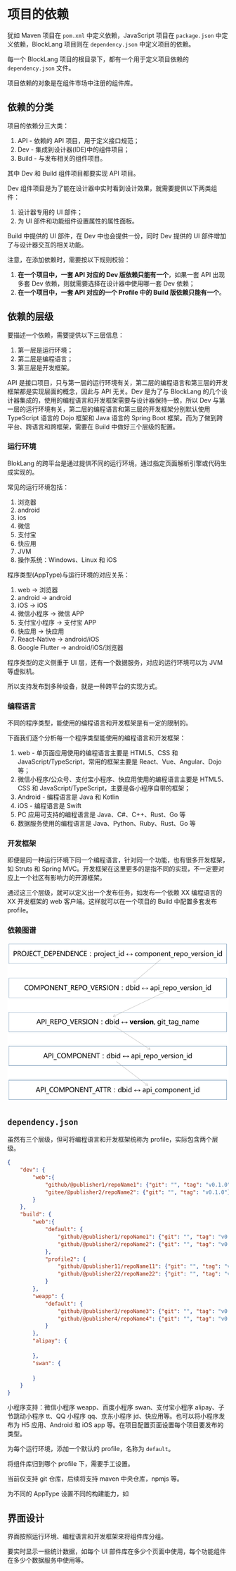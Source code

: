 # 项目的依赖

犹如 Maven 项目在 `pom.xml` 中定义依赖，JavaScript 项目在 `package.json` 中定义依赖，BlockLang 项目则在 `dependency.json` 中定义项目的依赖。

每一个 BlockLang 项目的根目录下，都有一个用于定义项目依赖的 `dependency.json` 文件。

项目依赖的对象是在组件市场中注册的组件库。

## 依赖的分类

项目的依赖分三大类：

1. API - 依赖的 API 项目，用于定义接口规范；
2. Dev - 集成到设计器(IDE)中的组件项目；
3. Build - 与发布相关的组件项目。

其中 Dev 和 Build 组件项目都要实现 API 项目。

Dev 组件项目是为了能在设计器中实时看到设计效果，就需要提供以下两类组件：

1. 设计器专用的 UI 部件；
2. 为 UI 部件和功能组件设置属性的属性面板。

Build 中提供的 UI 部件，在 Dev 中也会提供一份，同时 Dev 提供的 UI 部件增加了与设计器交互的相关功能。

注意，在添加依赖时，需要按以下规则校验：

1. **在一个项目中，一套 API 对应的 Dev 版依赖只能有一个**，如果一套 API 出现多套 Dev 依赖，则就需要选择在设计器中使用哪一套 Dev 依赖；
1. **在一个项目中，一套 API 对应的一个 Profile 中的 Build 版依赖只能有一个**。

## 依赖的层级

要描述一个依赖，需要提供以下三层信息：

1. 第一层是运行环境；
2. 第二层是编程语言；
3. 第三层是开发框架。

API 是接口项目，只与第一层的运行环境有关，第二层的编程语言和第三层的开发框架都是实现层面的概念，因此与 API 无关。Dev 是为了与 BlockLang 的几个设计器集成的，使用的编程语言和开发框架需要与设计器保持一致，所以 Dev 与第一层的运行环境有关，第二层的编程语言和第三层的开发框架分别默认使用 TypeScript 语言的 Dojo 框架和 Java 语言的 Spring Boot 框架。而为了做到跨平台、跨语言和跨框架，需要在 Build 中做好三个层级的配置。

### 运行环境

BlokLang 的跨平台是通过提供不同的运行环境，通过指定页面解析引擎或代码生成实现的。

常见的运行环境包括：

1. 浏览器
2. android
3. ios
4. 微信
5. 支付宝
6. 快应用
7. JVM
8. 操作系统：Windows、Linux 和 iOS

程序类型(AppType)与运行环境的对应关系：

1. web -> 浏览器
2. android -> android
3. iOS -> iOS
4. 微信小程序 -> 微信 APP
5. 支付宝小程序 -> 支付宝 APP
6. 快应用 -> 快应用
7. React-Native -> android/iOS
8. Google Flutter -> android/iOS/浏览器

程序类型的定义侧重于 UI 层，还有一个数据服务，对应的运行环境可以为 JVM 等虚拟机。

所以支持发布到多种设备，就是一种跨平台的实现方式。

### 编程语言

不同的程序类型，能使用的编程语言和开发框架是有一定的限制的。

下面我们逐个分析每一个程序类型能使用的编程语言和开发框架：

1. web - 单页面应用使用的编程语言主要是 HTML5、CSS 和 JavaScript/TypeScript，常用的框架主要是 React、Vue、Angular、Dojo 等；
2. 微信小程序/公众号、支付宝小程序、快应用使用的编程语言主要是 HTML5、CSS 和 JavaScript/TypeScript，主要是各小程序自带的框架；
3. Android - 编程语言是 Java 和 Kotlin
4. iOS - 编程语言是 Swift
5. PC 应用可支持的编程语言是 Java、C#、C++、Rust、Go 等
6. 数据服务使用的编程语言是 Java、Python、Ruby、Rust、Go 等

### 开发框架

即便是同一种运行环境下同一个编程语言，针对同一个功能，也有很多开发框架，如 Struts 和 Spring MVC。开发框架在这里更多的是指不同的实现，不一定要对应上一个社区有影响力的开源框架。

通过这三个层级，就可以定义出一个发布任务，如发布一个依赖 XX 编程语言的 XX 开发框架的 web 客户端。这样就可以在一个项目的 Build 中配置多套发布 profile。

### 依赖图谱

![依赖图谱](./images/project-dependence-1.png)

## `dependency.json`

虽然有三个层级，但可将编程语言和开发框架统称为 profile，实际包含两个层级。

```json
{
    "dev": {
        "web":{
            "github/@publisher1/repoName1": {"git": "", "tag": "v0.1.0"},
            "gitee/@publisher2/repoName2": {"git": "", "tag": "v0.1.0"}
        }
    },
    "build": {
        "web":{
            "default": {
                "github/@publisher1/repoName1": {"git": "", "tag": "v0.1.0"},
                "github/@publisher2/repoName2": {"git": "", "tag": "v0.1.0"}
            },
            "profile2": {
                "github/@publisher11/repoName11": {"git": "", "tag": "v0.1.0"},
                "github/@publisher22/repoName22": {"git": "", "tag": "v0.1.0"}
            }
        },
        "weapp": {
            "default": {
                "github/@publisher3/repoName3": {"git": "", "tag": "v0.1.0"},
                "github/@publisher4/repoName4": {"git": "", "tag": "v0.1.0"}
            }
        },
        "alipay": {

        },
        "swan": {

        }
    }
}
```

小程序支持：微信小程序 weapp、百度小程序 swan、支付宝小程序 alipay、子节跳动小程序 tt、QQ 小程序 qq、京东小程序 jd、快应用等。也可以将小程序发布为 H5 应用、Android 和 iOS app 等。在项目配置页面设置每个项目要发布的类型。

为每个运行环境，添加一个默认的 profile，名称为 `default`。

将组件库归到哪个 profile 下，需要手工设置。

当前仅支持 git 仓库，后续将支持 maven 中央仓库，npmjs 等。

为不同的 AppType 设置不同的构建能力，如

## 界面设计

界面按照运行环境、编程语言和开发框架来将组件库分组。

要实时显示一些统计数据，如每个 UI 部件库在多少个页面中使用，每个功能组件在多少个数据服务中使用等。
